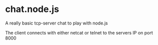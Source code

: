 chat.node.js
============

A really basic tcp-server chat to play with node.js

The client connects with either netcat or telnet to the servers IP on port 8000
